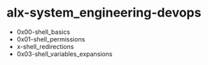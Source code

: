 # alx-system_engineering-devops

* 0x00-shell_basics
* 0x01-shell_permissions
* x-shell_redirections
* 0x03-shell_variables_expansions
